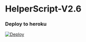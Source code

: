 # HelperScript-V2.6

### Deploy to heroku

[![Deploy](https://www.herokucdn.com/deploy/button.svg)](https://heroku.com/deploy?template=https://github.com/proTamizhan/HelperScript-V2)

